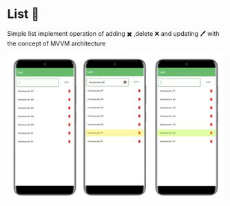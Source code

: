 # List :iphone: 

Simple list implement operation of adding :heavy_multiplication_x: ,delete :x:  and updating :pen: with  the concept of MVVM architecture


![opo](preview.png)